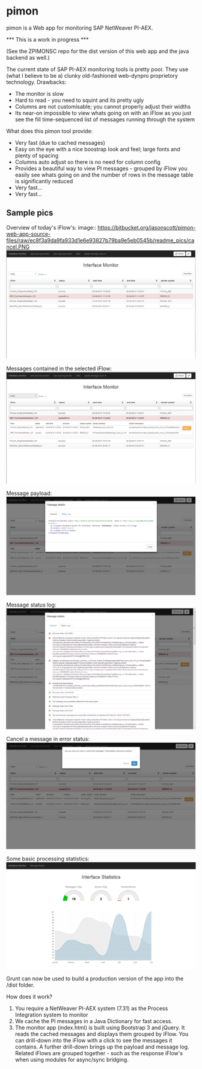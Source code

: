 pimon
=====

pimon is a Web app for monitoring SAP NetWeaver PI-AEX.

*** This is a work in progress ***

(See the ZPIMONSC repo for the dist version of this web app and the java backend as well.)


The current state of SAP PI-AEX monitoring tools is pretty poor. They use (what I believe to be a) clunky old-fashioned web-dynpro proprietory technology.
Drawbacks:
 - The monitor is slow
 - Hard to read - you need to squint and its pretty ugly
 - Columns are not customisable; you cannot properly adjust their widths
 - Its near-on impossible to view whats going on with an iFlow as you just see the fill time-sequenced list of messages running through the system
 
What does this pimon tool provide:
 - Very fast (due to cached messages)
 - Easy on the eye with a nice boostrap look and feel; large fonts and plenty of spacing
 - Columns auto adjust so there is no need for column config
 - Provides a beautiful way to view PI messages - grouped by iFlow you easily see whats going on and the number of rows in the message table is significantly reduced
 - Very fast...
 - Very fast...


Sample pics
-----------

Overview of today's iFlow's:
image:: https://bitbucket.org/jasonscott/pimon-web-app-source-files/raw/ec8f3a9da9fa933d1e6e93827b79ba9e5eb0545b/readme_pics/cancel.PNG
![Sample prettyConfirm dialog](readme_pics/iflows.PNG)

Messages contained in the selected iFlow:
![Sample prettyConfirm dialog](readme_pics/messages.PNG)

Message payload:
![Sample prettyConfirm dialog](readme_pics/payload.PNG)

Message status log:
![Sample prettyConfirm dialog](readme_pics/status_log.PNG)

Cancel a message in error status:
![Sample prettyConfirm dialog](readme_pics/cancel.PNG)

Some basic processing statistics:
![Sample prettyConfirm dialog](readme_pics/stats.PNG)


Grunt can now be used to build a production version of the app into the /dist folder.


How does it work?

1) You require a NetWeaver PI-AEX system (7.31) as the Process Integration system to monitor
2) We cache the PI messages in a Java Dictionary for fast access.
3) The monitor app (index.html) is built using Bootstrap 3 and jQuery. It reads the cached messages and displays them grouped by iFlow.
   You can drill-down into the iFlow with a click to see the messages it contains. A further drill-down brings up the payload and message log.
   Related iFlows are grouped together - such as the response iFlow's when using modules for async/sync bridging.
   